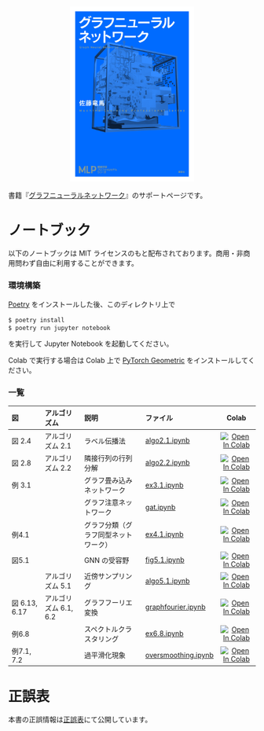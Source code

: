 <p align="center">
  <img src="cover.jpg" width=50%>
</p>

書籍『[グラフニューラルネットワーク](https://www.amazon.co.jp/d/4065347823)』のサポートページです。

# ノートブック

以下のノートブックは MIT ライセンスのもと配布されております。商用・非商用問わず自由に利用することができます。

### 環境構築

[Poetry](https://python-poetry.org/) をインストールした後、このディレクトリ上で

```
$ poetry install
$ poetry run jupyter notebook
```

を実行して Jupyter Notebook を起動してください。

Colab で実行する場合は Colab 上で [PyTorch Geometric](https://pytorch-geometric.readthedocs.io/) をインストールしてください。

### 一覧

|図|アルゴリズム|説明|ファイル|Colab|
|:----|:----|:----|:----|:----:|
|図 2.4|アルゴリズム 2.1|ラベル伝播法|[algo2.1.ipynb](https://github.com/joisino/gnnbook/blob/main/notebooks/algo2.1.ipynb)|[![Open In Colab](https://colab.research.google.com/assets/colab-badge.svg)](https://colab.research.google.com/github/joisino/gnnbook/blob/main/notebooks/algo2.1.ipynb)|
|図 2.8|アルゴリズム 2.2|隣接行列の行列分解|[algo2.2.ipynb](https://github.com/joisino/gnnbook/blob/main/notebooks/algo2.2.ipynb)|[![Open In Colab](https://colab.research.google.com/assets/colab-badge.svg)](https://colab.research.google.com/github/joisino/gnnbook/blob/main/notebooks/algo2.2.ipynb)|
|例 3.1||グラフ畳み込みネットワーク|[ex3.1.ipynb](https://github.com/joisino/gnnbook/blob/main/notebooks/ex3.1.ipynb)|[![Open In Colab](https://colab.research.google.com/assets/colab-badge.svg)](https://colab.research.google.com/github/joisino/gnnbook/blob/main/notebooks/ex3.1.ipynb)|
|||グラフ注意ネットワーク|[gat.ipynb](https://github.com/joisino/gnnbook/blob/main/notebooks/gat.ipynb)|[![Open In Colab](https://colab.research.google.com/assets/colab-badge.svg)](https://colab.research.google.com/github/joisino/gnnbook/blob/main/notebooks/gat.ipynb)|
|例4.1||グラフ分類（グラフ同型ネットワーク）|[ex4.1.ipynb](https://github.com/joisino/gnnbook/blob/main/notebooks/ex4.1.ipynb)|[![Open In Colab](https://colab.research.google.com/assets/colab-badge.svg)](https://colab.research.google.com/github/joisino/gnnbook/blob/main/notebooks/ex4.1.ipynb)|
|図5.1||GNN の受容野|[fig5.1.ipynb](https://github.com/joisino/gnnbook/blob/main/notebooks/fig5.1.ipynb)|[![Open In Colab](https://colab.research.google.com/assets/colab-badge.svg)](https://colab.research.google.com/github/joisino/gnnbook/blob/main/notebooks/fig5.1.ipynb)|
||アルゴリズム 5.1|近傍サンプリング|[algo5.1.ipynb](https://github.com/joisino/gnnbook/blob/main/notebooks/algo5.1.ipynb)|[![Open In Colab](https://colab.research.google.com/assets/colab-badge.svg)](https://colab.research.google.com/github/joisino/gnnbook/blob/main/notebooks/algo5.1.ipynb)|
|図 6.13, 6.17|アルゴリズム 6.1, 6.2|グラフフーリエ変換|[graphfourier.ipynb](https://github.com/joisino/gnnbook/blob/main/notebooks/graphfourier.ipynb)|[![Open In Colab](https://colab.research.google.com/assets/colab-badge.svg)](https://colab.research.google.com/github/joisino/gnnbook/blob/main/notebooks/graphfourier.ipynb)|
|例6.8||スペクトルクラスタリング|[ex6.8.ipynb](https://github.com/joisino/gnnbook/blob/main/notebooks/ex6.8.ipynb)|[![Open In Colab](https://colab.research.google.com/assets/colab-badge.svg)](https://colab.research.google.com/github/joisino/gnnbook/blob/main/notebooks/ex6.8.ipynb)|
|例7.1, 7.2||過平滑化現象|[oversmoothing.ipynb](https://github.com/joisino/gnnbook/blob/main/notebooks/oversmoothing.ipynb)|[![Open In Colab](https://colab.research.google.com/assets/colab-badge.svg)](https://colab.research.google.com/github/joisino/gnnbook/blob/main/notebooks/oversmoothing.ipynb)|


# 正誤表

本書の正誤情報は[正誤表](https://github.com/joisino/gnnbook/blob/main/eratta.md)にて公開しています。